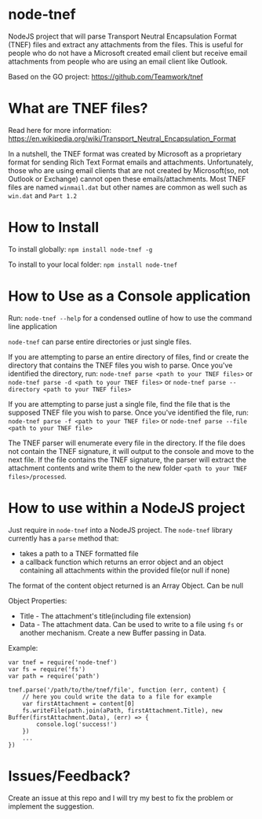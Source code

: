 # node-tnef
NodeJS project that will parse Transport Neutral Encapsulation Format (TNEF) files and extract any attachments from the files. This is useful for people who do not have a Microsoft created email client but receive email attachments from people who are using an email client like Outlook.

Based on the GO project: https://github.com/Teamwork/tnef

# What are TNEF files?
Read here for more information: https://en.wikipedia.org/wiki/Transport_Neutral_Encapsulation_Format

In a nutshell, the TNEF format was created by Microsoft as a proprietary format for sending Rich Text Format emails and attachments. Unfortunately, those who are using email clients that are not created by Microsoft(so, not Outlook or Exchange) cannot open these emails/attachments. Most TNEF files are named `winmail.dat` but other names are common as well such as `win.dat` and `Part 1.2`

# How to Install
To install globally: 
`npm install node-tnef -g`

To install to your local folder:
`npm install node-tnef`

# How to Use as a Console application
Run: `node-tnef --help` for a condensed outline of how to use the command line application

`node-tnef` can parse entire directories or just single files.

If you are attempting to parse an entire directory of files, find or create the directory that contains the TNEF files you wish to parse. Once you've identified the directory, run:
`node-tnef parse <path to your TNEF files>` or `node-tnef parse -d <path to your TNEF files>` or `node-tnef parse --directory <path to your TNEF files>`

If you are attempting to parse just a single file, find the file that is the supposed TNEF file you wish to parse. Once you've identified the file, run:
`node-tnef parse -f <path to your TNEF file>` or `node-tnef parse --file <path to your TNEF file>`

The TNEF parser will enumerate every file in the directory. If the file does not contain the TNEF signature, it will output to the console and move to the next file. If the file contains the TNEF signature, the parser will extract the attachment contents and write them to the new folder `<path to your TNEF files>/processed`.

# How to use within a NodeJS project
Just require in `node-tnef` into a NodeJS project. The `node-tnef` library currently has a `parse` method that:
- takes a path to a TNEF formatted file
- a callback function which returns an error object and an object containing all attachments within the provided file(or null if none)

The format of the content object returned is an Array Object. Can be null

Object Properties:
- Title - The attachment's title(including file extension)
- Data - The attachment data. Can be used to write to a file using `fs` or another mechanism. Create a new Buffer passing in Data.

Example:
```
var tnef = require('node-tnef')
var fs = require('fs')
var path = require('path')

tnef.parse('/path/to/the/tnef/file', function (err, content) {
    // here you could write the data to a file for example
    var firstAttachment = content[0]
    fs.writeFile(path.join(aPath, firstAttachment.Title), new Buffer(firstAttachment.Data), (err) => {
        console.log('success!')
    })
    ...
})
```

# Issues/Feedback?
Create an issue at this repo and I will try my best to fix the problem or implement the suggestion.
